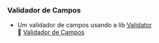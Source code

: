 ### Validador de Campos

- Um validador de campos usando a lib [Validator](https://github.com/validatorjs/validator.js)          
:pushpin: [Validador de Campos](https://validador-de-campos.vercel.app/)
